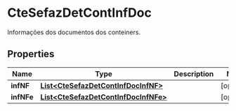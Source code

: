 

# CteSefazDetContInfDoc

Informações dos documentos dos conteiners.

## Properties

| Name | Type | Description | Notes |
|------------ | ------------- | ------------- | -------------|
|**infNF** | [**List&lt;CteSefazDetContInfDocInfNF&gt;**](CteSefazDetContInfDocInfNF.md) |  |  [optional] |
|**infNFe** | [**List&lt;CteSefazDetContInfDocInfNFe&gt;**](CteSefazDetContInfDocInfNFe.md) |  |  [optional] |



